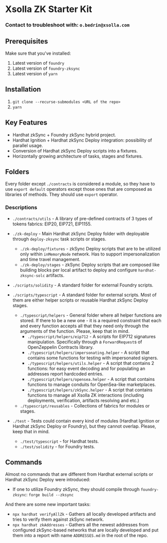 # Xsolla ZK Starter Kit

### Contact to troubleshoot with: `o.bedrin@xsolla.com`

## Prerequisites

Make sure that you've installed:

1) Latest version of `foundry`
2) Latest version of `foundry-zksync`
3) Latest version of `yarn`

## Installation

1) `git clone --recurse-submodules <URL of the repo>`
2) `yarn`

## Key Features

* Hardhat zkSync + Foundry zkSync hybrid project.
* Hardhat Ignition + Hardhat zkSync Deploy integration: possibility of parallel usage.
* Conversion of Hardhat zkSync Deploy scripts into a fixtures.
* Horizontally growing architecture of tasks, stages and fixtures.

## Folders

Every folder except `./contracts` is considered a module, so they have to use `export default` operators except those ones that are composed as libraries of methods. They should use `export` operator.

### Descriptions

* `./contracts/utils` - A library of pre-defined contracts of 3 types of tokens fabrics: EIP20, EIP721, EIP1155.

* `./zk-deploy` - Main Hardhat zkSync Deploy folder with deployable through `deploy-zksync` task scripts or stages.
  * `./zk-deploy/fixtures` - zkSync Deploy scripts that are to be utilized only within `inMemoryNode` network. Has to support impersonalization and time travel management.
  * `./zk-deploy/stages` - zkSync Deploy scripts that are composed like building blocks per local artifact to deploy and configure `hardhat-zksync-solc` artifacts.
* `./scripts/solidity` - A standard folder for external Foundry scripts.
* `./scripts/typescript` - A standard folder for external scripts. Most of them are either helper scripts or reusable Hardhat zkSync Deploy stages.
  * `./typescript/helpers` - General folder where all helper functions are stored. If there to be a new one - it is a required constraint that each and every function accepts all that they need only through the arguments of the function. Please, keep that in mind.
    * `./typescript/helpers/eip712` - A scripts for EIP712 signatures manipulation. Specifically through a `ForwardRequest`s of OpenZeppelin Contracts library.
    * `./typescript/helpers/impersonating.helper` - A script that contains some functions for testing with impersonated signers.
    * `./typescript/helpers/utils.helper` - A script that contains 2 functions: for easy event decoding and for populating an addresses report hardcoded entries.
    * `./typescript/helpers/opensea.helper` - A script that contains functions to manage conduits for OpenSea-like marketplaces.
    * `./typescript/helpers/zkSync.helper` - A script that contains functions to manage all Xsolla ZK interactions (including deployments, verification, artifacts resolving and etc.)
  * `./typescript/reusables` - Collections of fabrics for modules or stages.

* `./test` - Tests could contain every kind of modules (Hardhat Ignition or Hardhat zkSync Deploy or Foundry), but they cannot overlap. Please, keep that in mind.
  * `./test/typescript` - for Hardhat tests.
  * `./test/solidity` - for Foundry tests.

## Commands

Almost no commands that are different from Hardhat external scripts or Hardhat zkSync Deploy were introduced:

* If one to utilize Foundry zkSync, they should compile through `foundry-zksync`: `forge build --zksync`

And there are some new important tasks:

* `npx hardhat verifyAllZk` - Gathers all locally developed artifacts and tries to verify them against zkSync network.
* `npx hardhat zkAddresses` - Gathers all the newest addresses from configured zkSync-based networks that are locally developed and put them into a report with name `ADDRESSES.md` in the root of the repo.